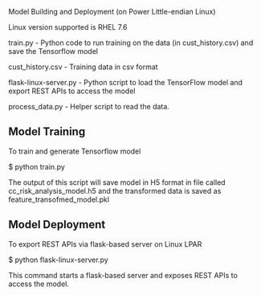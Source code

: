 Model Building and Deployment (on Power Little-endian Linux)

Linux version supported is RHEL 7.6

train.py - Python code to run training on the data (in cust_history.csv) and save the Tensorflow model

cust_history.csv - Training data in csv format

flask-linux-server.py - Python script to load the TensorFlow model and export REST APIs to access the model

process_data.py - Helper script to read the data.

Model Training
---------------
To train and generate Tensorflow  model 

$ python train.py

The output of this script will save model in H5 format in file called cc_risk_analysis_model.h5 
and the transformed data is saved as feature_transofmed_model.pkl

Model Deployment
-----------------

To export REST APIs via flask-based server on Linux LPAR

$ python flask-linux-server.py <your hostname> <portno>
  
This command starts a flask-based server and exposes REST APIs to access the model.




